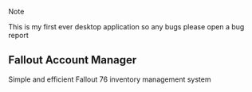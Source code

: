> [!NOTE]  
>This is my first ever desktop application so any bugs please open a bug report

## Fallout Account Manager
Simple and efficient Fallout 76 inventory management system
